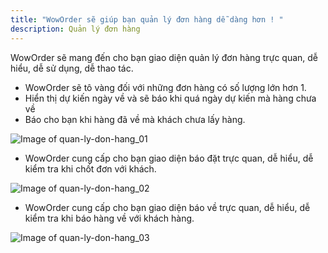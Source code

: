 ```yaml
---
title: "WowOrder sẽ giúp bạn quản lý đơn hàng dễ dàng hơn ! "
description: Quản lý đơn hàng
---
```

WowOrder sẽ mang đến cho bạn giao diện quản lý đơn hàng trực quan, dễ hiểu, dễ sử dụng, dễ thao tác.
- WowOrder sẽ tô vàng đối với những đơn hàng có số lượng lớn hơn 1.
- Hiển thị dự kiến ngày về và sẽ báo khi quá ngày dự kiến mà hàng chưa về
- Báo cho bạn khi hàng đã về mà khách chưa lấy hàng.
 
![Image of quan-ly-don-hang_01](https://woworder.net/img/huong_dan/donhang_01.PNG)

- WowOrder cung cấp cho bạn giao diện báo đặt trực quan, dễ hiểu, dễ kiểm tra khi chốt đơn với khách.

![Image of quan-ly-don-hang_02](https://woworder.net/img/huong_dan/donhang_02.png)

- WowOrder cung cấp cho bạn giao diện báo về trực quan, dễ hiểu, dễ kiểm tra khi báo hàng về với khách hàng.

![Image of quan-ly-don-hang_03](https://woworder.net/img/huong_dan/donhang_03.png)
